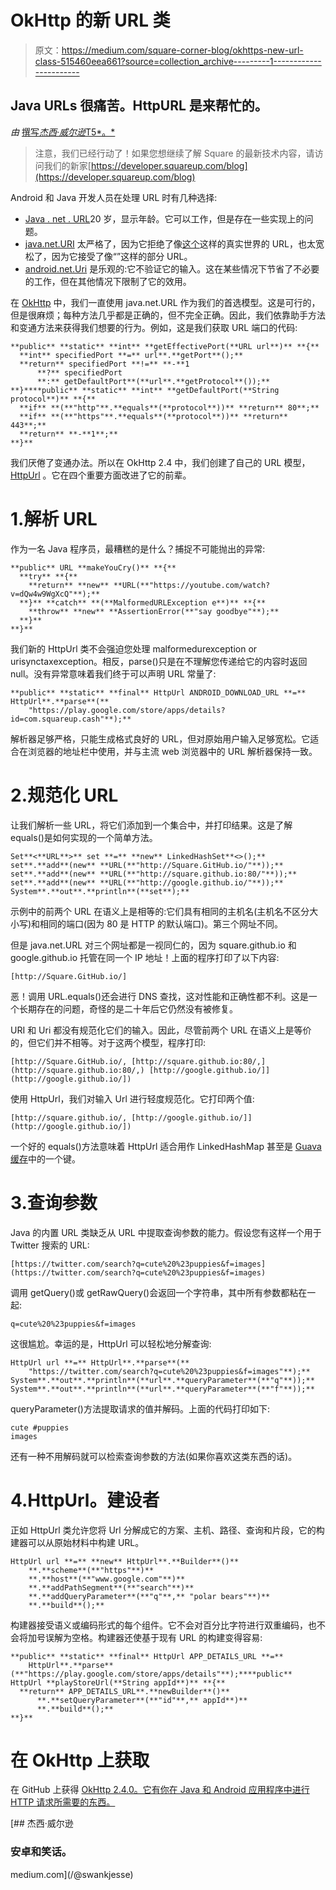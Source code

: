 # OkHttp 的新 URL 类

> 原文：<https://medium.com/square-corner-blog/okhttps-new-url-class-515460eea661?source=collection_archive---------1----------------------->

## Java URLs 很痛苦。HttpURL 是来帮忙的。

*由* [撰写*杰西·威尔逊*T5*。*](https://medium.com/u/dee2b4f5bec4?source=post_page-----515460eea661--------------------------------)

> 注意，我们已经行动了！如果您想继续了解 Square 的最新技术内容，请访问我们的新家[https://developer.squareup.com/blog](https://developer.squareup.com/blog)

Android 和 Java 开发人员在处理 URL 时有几种选择:

*   [Java . net . URL](http://developer.android.com/reference/java/net/URL.html)20 岁，显示年龄。它可以工作，但是存在一些实现上的问题。
*   [java.net.URI](http://developer.android.com/reference/java/net/URI.html) 太严格了，因为它拒绝了像[这个](http://maps.googleapis.com/maps/api/staticmap?center=Brooklyn+Bridge,New+York,NY&zoom=13&size=370x250&maptype=roadmap%20&markers=color:blue|label:S|40.702147,-74.015794&markers=color:green|label:G|40.711614,-74.012318%20&markers=color:red|color:red|label:C|40.718217,-73.998284&sensor=false)这样的真实世界的 URL，也太宽松了，因为它接受了像“”这样的部分 URL。
*   [android.net.Uri](http://developer.android.com/reference/android/net/Uri.html) 是乐观的:它不验证它的输入。这在某些情况下节省了不必要的工作，但在其他情况下限制了它的效用。

在 [OkHttp](http://square.github.io/okhttp/) 中，我们一直使用 java.net.URL 作为我们的首选模型。这是可行的，但是很麻烦；每种方法几乎都是正确的，但不完全正确。因此，我们依靠助手方法和变通方法来获得我们想要的行为。例如，这是我们获取 URL 端口的代码:

```
**public** **static** **int** **getEffectivePort(**URL url**)** **{**
  **int** specifiedPort **=** url**.**getPort**();**
  **return** specifiedPort **!=** **-**1
      **?** specifiedPort
      **:** getDefaultPort**(**url**.**getProtocol**());**
**}****public** **static** **int** **getDefaultPort(**String protocol**)** **{**
  **if** **(**"http"**.**equals**(**protocol**))** **return** 80**;**
  **if** **(**"https"**.**equals**(**protocol**))** **return** 443**;**
  **return** **-**1**;**
**}**
```

我们厌倦了变通办法。所以在 OkHttp 2.4 中，我们创建了自己的 URL 模型， [HttpUrl](http://square.github.io/okhttp/javadoc/com/squareup/okhttp/HttpUrl.html) 。它在四个重要方面改进了它的前辈。

# 1.解析 URL

作为一名 Java 程序员，最糟糕的是什么？捕捉不可能抛出的异常:

```
**public** URL **makeYouCry()** **{**
  **try** **{**
    **return** **new** **URL(**"https://youtube.com/watch?v=dQw4w9WgXcQ"**);**
  **}** **catch** **(**MalformedURLException e**)** **{**
    **throw** **new** **AssertionError(**"say goodbye"**);**
  **}**
**}**
```

我们新的 HttpUrl 类不会强迫您处理 malformedurexception or urisynctaxexception。相反，parse()只是在不理解您传递给它的内容时返回 null。没有异常意味着我们终于可以声明 URL 常量了:

```
**public** **static** **final** HttpUrl ANDROID_DOWNLOAD_URL **=** HttpUrl**.**parse**(**
    "https://play.google.com/store/apps/details?id=com.squareup.cash"**);**
```

解析器足够严格，只能生成格式良好的 URL，但对原始用户输入足够宽松。它适合在浏览器的地址栏中使用，并与主流 web 浏览器中的 URL 解析器保持一致。

# 2.规范化 URL

让我们解析一些 URL，将它们添加到一个集合中，并打印结果。这是了解 equals()是如何实现的一个简单方法。

```
Set**<**URL**>** set **=** **new** LinkedHashSet**<>();**
set**.**add**(new** **URL(**"http://Square.GitHub.io/"**));**
set**.**add**(new** **URL(**"http://square.github.io:80/"**));**
set**.**add**(new** **URL(**"http://google.github.io/"**));**
System**.**out**.**println**(**set**);**
```

示例中的前两个 URL 在语义上是相等的:它们具有相同的主机名(主机名不区分大小写)和相同的端口(因为 80 是 HTTP 的默认端口)。第三个网址不同。

但是 java.net.URL 对三个网址都是一视同仁的，因为 square.github.io 和 google.github.io 托管在同一个 IP 地址！上面的程序打印了以下内容:

```
[http://Square.GitHub.io/]
```

恶！调用 URL.equals()还会进行 DNS 查找，这对性能和正确性都不利。这是一个长期存在的问题，奇怪的是二十年后它仍然没有被修复。

URI 和 Uri 都没有规范化它们的输入。因此，尽管前两个 URL 在语义上是等价的，但它们并不相等。对于这两个模型，程序打印:

```
[http://Square.GitHub.io/, [http://square.github.io:80/,](http://square.github.io:80/,) [http://google.github.io/]](http://google.github.io/])
```

使用 HttpUrl，我们对输入 Url 进行轻度规范化。它打印两个值:

```
[http://square.github.io/, [http://google.github.io/]](http://google.github.io/])
```

一个好的 equals()方法意味着 HttpUrl 适合用作 LinkedHashMap 甚至是 [Guava 缓存](http://docs.guava-libraries.googlecode.com/git/javadoc/com/google/common/cache/Cache.html)中的一个键。

# 3.查询参数

Java 的内置 URL 类缺乏从 URL 中提取查询参数的能力。假设您有这样一个用于 Twitter 搜索的 URL:

```
[https://twitter.com/search?q=cute%20%23puppies&f=images](https://twitter.com/search?q=cute%20%23puppies&f=images)
```

调用 getQuery()或 getRawQuery()会返回一个字符串，其中所有参数都粘在一起:

```
q=cute%20%23puppies&f=images
```

这很尴尬。幸运的是，HttpUrl 可以轻松地分解查询:

```
HttpUrl url **=** HttpUrl**.**parse**(**
    "https://twitter.com/search?q=cute%20%23puppies&f=images"**);**
System**.**out**.**println**(**url**.**queryParameter**(**"q"**));**
System**.**out**.**println**(**url**.**queryParameter**(**"f"**));**
```

queryParameter()方法提取请求的值并解码。上面的代码打印如下:

```
cute #puppies
images
```

还有一种不用解码就可以检索查询参数的方法(如果你喜欢这类东西的话)。

# 4.HttpUrl。建设者

正如 HttpUrl 类允许您将 Url 分解成它的方案、主机、路径、查询和片段，它的构建器可以从原始材料中构建 URL。

```
HttpUrl url **=** **new** HttpUrl**.**Builder**()**
    **.**scheme**(**"https"**)**
    **.**host**(**"www.google.com"**)**
    **.**addPathSegment**(**"search"**)**
    **.**addQueryParameter**(**"q"**,** "polar bears"**)**
    **.**build**();**
```

构建器接受语义或编码形式的每个组件。它不会对百分比字符进行双重编码，也不会将加号误解为空格。构建器还使基于现有 URL 的构建变得容易:

```
**public** **static** **final** HttpUrl APP_DETAILS_URL **=**
    HttpUrl**.**parse**(**"https://play.google.com/store/apps/details"**);****public** HttpUrl **playStoreUrl(**String appId**)** **{**
  **return** APP_DETAILS_URL**.**newBuilder**()**
      **.**setQueryParameter**(**"id"**,** appId**)**
      **.**build**();**
**}**
```

# 在 OkHttp 上获取

在 GitHub 上获得 [OkHttp 2.4.0。它有你在 Java 和 Android 应用程序中进行 HTTP 请求所需要的东西。](https://github.com/square/okhttp)

[](/@swankjesse) [## 杰西·威尔逊

### 安卓和笑话。

medium.com](/@swankjesse)